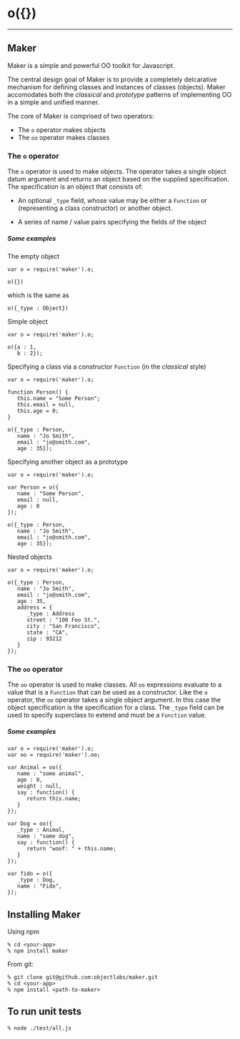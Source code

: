 o({})
==========

***

Maker
----------

Maker is a simple and powerful OO toolkit for Javascript.

The central design goal of Maker is to provide a completely
delcarative mechanism for defining classes and instances of classes
(objects). Maker accomodates both the _classical_ and _prototype_
patterns of implementing OO in a simple and unified manner. 

The core of Maker is comprised of two operators:

* The ```o``` operator makes objects
* The ```oo``` operator makes classes

### The ```o``` operator

The ```o``` operator is used to make objects. The operator takes a
single object datum argument and returns an object based on the
supplied specification. The specification is an object that consists
of:

* An optional ```_type``` field, whose value may be either a ```Function``` or
  (representing a class constructor) or another object. 

* A series of name / value pairs specifying the fields of the object

##### Some examples

The empty object

```
var o = require('maker').o;

o({})
```

which is the same as

```
o({_type : Object})
```

Simple object

```
var o = require('maker').o;

o({a : 1,
   b : 2});
```


Specifying a class via a constructor ```Function``` (in the _classical_ style)

```
var o = require('maker').o;

function Person() {
   this.name = "Some Person";
   this.email = null,
   this.age = 0;
}

o({_type : Person,
   name : "Jo Smith",
   email : "jo@smith.com",
   age : 35});
```

Specifying another object as a prototype

```
var o = require('maker').o;

var Person = o({
   name : "Some Person",
   email : null,
   age : 0
});

o({_type : Person,
   name : "Jo Smith",
   email : "jo@smith.com",
   age : 35});
```

Nested objects

```
var o = require('maker').o;

o({_type : Person,
   name : "Jo Smith",
   email : "jo@smith.com",
   age : 35,
   address = {
      _type : Address
      street : "100 Foo St.",
      city : "San Francisco",
      state : "CA",
      zip : 93212
   }
});

```

### The ```oo``` operator

The ```oo``` operator is used to make classes. All ```oo```
expressions evaluate to a value that is a ```Function``` that can be
used as a constructor. Like the ```o``` operator, the ```oo```
operator takes a single object argument. In this case the object
specification is the specification for a class. The ```_type``` field
can be used to specify superclass to extend and must be a
```Function``` value.

##### Some examples

```
var o = require('maker').o;
var oo = require('maker').oo;

var Animal = oo({
   name : "some animal",
   age : 0,
   weight : null,
   say : function() {
      return this.name;
   }
});

var Dog = oo({
   _type : Animal,
   name : "some dog",
   say : function() {
      return "woof: " + this.name;
   }
});

var fido = o({
   _type : Dog,
   name : "Fido",
});
```


Installing Maker
----------

Using npm 

```
% cd <your-app>
% npm install maker
```

From git:

```
% git clone git@github.com:objectlabs/maker.git
% cd <your-app>
% npm install <path-to-maker>
```

To run unit tests
-----------------

```node
% node ./test/all.js
```
